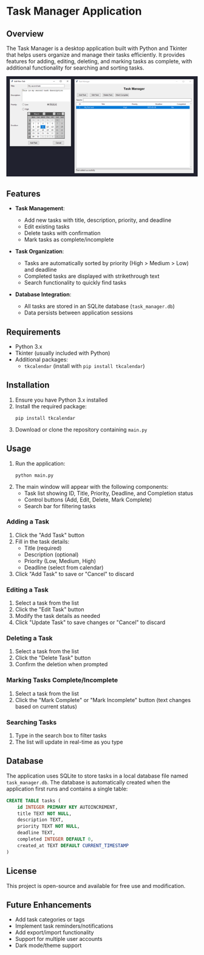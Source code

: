 # Task Manager Application

## Overview

The Task Manager is a desktop application built with Python and Tkinter that helps users organize and manage their tasks efficiently. It provides features for adding, editing, deleting, and marking tasks as complete, with additional functionality for searching and sorting tasks.

![Task Manager Screenshot](images/demo.png)

## Features

- **Task Management**:
  - Add new tasks with title, description, priority, and deadline
  - Edit existing tasks
  - Delete tasks with confirmation
  - Mark tasks as complete/incomplete

- **Task Organization**:
  - Tasks are automatically sorted by priority (High > Medium > Low) and deadline
  - Completed tasks are displayed with strikethrough text
  - Search functionality to quickly find tasks

- **Database Integration**:
  - All tasks are stored in an SQLite database (`task_manager.db`)
  - Data persists between application sessions

## Requirements

- Python 3.x
- Tkinter (usually included with Python)
- Additional packages:
  - `tkcalendar` (install with `pip install tkcalendar`)

## Installation

1. Ensure you have Python 3.x installed
2. Install the required package:
   ```
   pip install tkcalendar
   ```
3. Download or clone the repository containing `main.py`

## Usage

1. Run the application:
   ```
   python main.py
   ```
2. The main window will appear with the following components:
   - Task list showing ID, Title, Priority, Deadline, and Completion status
   - Control buttons (Add, Edit, Delete, Mark Complete)
   - Search bar for filtering tasks

### Adding a Task
1. Click the "Add Task" button
2. Fill in the task details:
   - Title (required)
   - Description (optional)
   - Priority (Low, Medium, High)
   - Deadline (select from calendar)
3. Click "Add Task" to save or "Cancel" to discard

### Editing a Task
1. Select a task from the list
2. Click the "Edit Task" button
3. Modify the task details as needed
4. Click "Update Task" to save changes or "Cancel" to discard

### Deleting a Task
1. Select a task from the list
2. Click the "Delete Task" button
3. Confirm the deletion when prompted

### Marking Tasks Complete/Incomplete
1. Select a task from the list
2. Click the "Mark Complete" or "Mark Incomplete" button (text changes based on current status)

### Searching Tasks
1. Type in the search box to filter tasks
2. The list will update in real-time as you type

## Database

The application uses SQLite to store tasks in a local database file named `task_manager.db`. The database is automatically created when the application first runs and contains a single table:

```sql
CREATE TABLE tasks (
    id INTEGER PRIMARY KEY AUTOINCREMENT,
    title TEXT NOT NULL,
    description TEXT,
    priority TEXT NOT NULL,
    deadline TEXT,
    completed INTEGER DEFAULT 0,
    created_at TEXT DEFAULT CURRENT_TIMESTAMP
)
```

## License

This project is open-source and available for free use and modification.

## Future Enhancements

- Add task categories or tags
- Implement task reminders/notifications
- Add export/import functionality
- Support for multiple user accounts
- Dark mode/theme support
